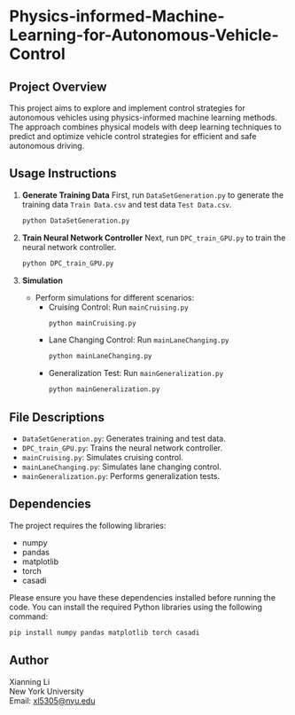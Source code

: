 # Physics-informed-Machine-Learning-for-Autonomous-Vehicle-Control

## Project Overview
This project aims to explore and implement control strategies for autonomous vehicles using physics-informed machine learning methods. The approach combines physical models with deep learning techniques to predict and optimize vehicle control strategies for efficient and safe autonomous driving.

## Usage Instructions

1. **Generate Training Data**
   First, run `DataSetGeneration.py` to generate the training data `Train Data.csv` and test data `Test Data.csv`.
   ```bash
   python DataSetGeneration.py
   ```

2. **Train Neural Network Controller**
   Next, run `DPC_train_GPU.py` to train the neural network controller.
   ```bash
   python DPC_train_GPU.py
   ```

3. **Simulation**
   - Perform simulations for different scenarios:
     - Cruising Control: Run `mainCruising.py`
       ```bash
       python mainCruising.py
       ```
     - Lane Changing Control: Run `mainLaneChanging.py`
       ```bash
       python mainLaneChanging.py
       ```
     - Generalization Test: Run `mainGeneralization.py`
       ```bash
       python mainGeneralization.py
       ```

## File Descriptions
- `DataSetGeneration.py`: Generates training and test data.
- `DPC_train_GPU.py`: Trains the neural network controller.
- `mainCruising.py`: Simulates cruising control.
- `mainLaneChanging.py`: Simulates lane changing control.
- `mainGeneralization.py`: Performs generalization tests.

## Dependencies
The project requires the following libraries:
- numpy
- pandas
- matplotlib
- torch
- casadi

Please ensure you have these dependencies installed before running the code. You can install the required Python libraries using the following command:
```bash
pip install numpy pandas matplotlib torch casadi
```

## Author
Xianning Li  
New York University  
Email: xl5305@nyu.edu
